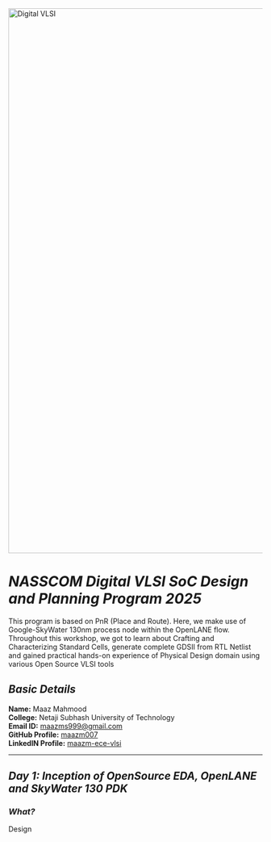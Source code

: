 <img width="1920" height="1080" alt="Digital VLSI" src="https://github.com/user-attachments/assets/31afc63a-4201-4336-8a43-969274b77216" />

#  ***NASSCOM Digital VLSI SoC Design and Planning Program 2025***

This program is based on PnR (Place and Route). Here, we make use of Google-SkyWater 130nm process node within the OpenLANE flow. Throughout this workshop, we got to learn about Crafting and Characterizing Standard Cells, generate complete GDSII from RTL Netlist and gained practical hands-on experience of Physical Design domain using various Open Source VLSI tools 

## ***Basic Details***

**Name:** Maaz Mahmood  
**College:** Netaji Subhash University of Technology  
**Email ID:** maazms999@gmail.com  
**GitHub Profile:** [maazm007](https://github.com/maazm007?tab=repositories)  
**LinkedIN Profile:** [maazm-ece-vlsi](https://www.linkedin.com/in/maazms-ece-vlsi/)

---------------------------------------------------------------------------------------------------------------------------- 

## ***Day 1: Inception of OpenSource EDA, OpenLANE and SkyWater 130 PDK***  

### ***What?***
Design
